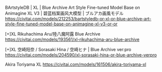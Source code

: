 BArtstyleDB | XL | Blue Archive Art Style Fine-tuned Model Base on Animagine XL V3 | 碧蓝档案画风大模型 | ブルアカ画風モデル
https://civitai.com/models/212253/bartstyledb-or-xl-or-blue-archive-art-style-fine-tuned-model-base-on-animagine-xl-v3-or-or

[+]XL Rikuhachima Aru/陸八魔阿露 Blue Archive
https://civitai.com/models/193561/xl-rikuhachima-aru-blue-archive

[+]XL 空崎阳奈 / Sorasaki Hina / 空崎ヒナ | Blue Archive ver:pro
https://civitai.com/models/204590/xl-sorasaki-hina-or-blue-archive-verpro

Akira Toriyama XL
https://civitai.com/models/161506/akira-toriyama-xl